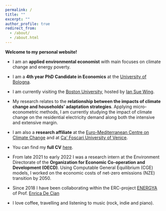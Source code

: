 ```yaml
---
permalink: /
title: ""
excerpt: ""
author_profile: true
redirect_from: 
  - /about/
  - /about.html
---
```


**Welcome to my personal website!** 

- I am an **applied environmental economist** with main focuses on climate change and energy poverty. 

- I am a **4th year PhD Candidate in Economics** at the [University of Bologna](https://www.unibo.it/it). 

- I am currently visiting the [Boston University](https://www.bu.edu/), hosted by [Ian Sue Wing](https://people.bu.edu/isw/).

- My research relates to the **relationship between the impacts of climate change and households’ adaptation strategies**. Applying micro-econometric methods, I am currently studying the impact of climate change on the residential electricity demand along both the intensive and extensive margin. 

- I am also a **research affiliate** at the [Euro-Mediterranean Centre on Climate Change](https://www.cmcc.it/) and at [Ca' Foscari University of Venice](https://www.unive.it/).

- You can find my **full CV** [here](https://fpavanello.github.io/files/CV.pdf).

- From late 2021 to early 2022 I was a research intern at the Environment Directorate of the **Organization for Economic Co-operation and Development (OECD)**. Using Computable General Equilibrium (CGE) models, I worked on the economic costs of net-zero emissions (NZE) transition by 2050.

- Since 2018 I have been collaborating within the ERC-project [ENERGYA](http://www.energy-a.eu/) of Prof. [Enrica De Cian](https://www.unive.it/data/people/5591358/)

- I love coffee, travelling and listening to music (rock, indie and piano).
